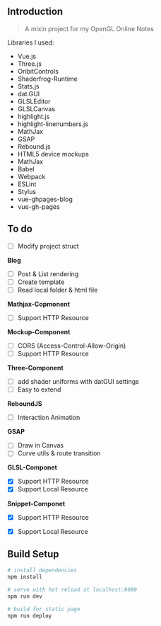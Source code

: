 ## Introduction

> A mixin project for my OpenGL Online Notes

Libraries I used:

* Vue.js
* Three.js
* OribitControls
* Shaderfrog-Runtime
* Stats.js
* dat.GUI
* GLSLEditor
* GLSLCanvas
* highlight.js
* highlight-linenumbers.js
* MathJax
* GSAP
* Rebound.js
* HTML5 device mockups
* MathJax
* Babel 
* Webpack
* ESLint
* Stylus
* vue-ghpages-blog
* vue-gh-pages

## To do

- [ ] Modify project struct

**Blog**

- [ ] Post & List rendering
- [ ] Create template
- [ ] Read local folder & html file

**Mathjax-Copmonent**

- [ ] Support HTTP Resource

**Mockup-Component**

- [ ] CORS (Access-Control-Allow-Origin)
- [ ] Support HTTP Resource

**Three-Component**

- [ ] add shader uniforms with datGUI settings
- [ ] Easy to extend

**ReboundJS**

- [ ] Interaction Animation

**GSAP**

- [ ] Draw in Canvas
- [ ] Curve utils & route transition

**GLSL-Componet**

- [x] Support HTTP Resource
- [x] Support Local Resource

**Snippet-Componet**

- [x] Support HTTP Resource
- [x] Support Local Resource


## Build Setup

``` bash
# install dependencies
npm install

# serve with hot reload at localhost:8080
npm run dev

# build for static page
npm run deploy
```
